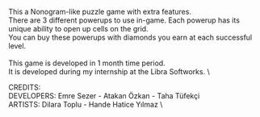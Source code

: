 This a Nonogram-like puzzle game with extra features. \
There are 3 different powerups to use in-game. Each powerup has its unique ability to open up cells on the grid. \
You can buy these powerups with diamonds you earn at each successful level. \
\
This game is developed in 1 month time period. \
It is developed during my internship at the Libra Softworks. \

CREDITS: \
DEVELOPERS: Emre Sezer - Atakan Özkan - Taha Tüfekçi \
ARTISTS: Dilara Toplu - Hande Hatice Yılmaz \
